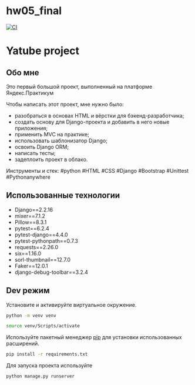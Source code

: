 # hw05_final

[![CI](https://github.com/yandex-praktikum/hw05_final/actions/workflows/python-app.yml/badge.svg?branch=master)](https://github.com/yandex-praktikum/hw05_final/actions/workflows/python-app.yml)

# Yatube project

## Обо мне

Это первый большой проект,
выполненный на платформе Яндекс.Практикум 

Чтобы написать этот проект, мне нужно было:
* разобраться в основах HTML и вёрстки для бэкенд-разработчика;
* создать основу для Django-проекта и добавить в него новые приложения;
* применить MVC на практике;
* использовать шаблонизатор Django;
* освоить Django ORM;
* написать тесты;
* задеплоить проект в облако.

Инструменты и стек: #python #HTML #CSS #Django #Bootstrap #Unittest #Pythonanywhere

## Использованные технологии

* Django==2.2.16
* mixer==7.1.2
* Pillow==8.3.1
* pytest==6.2.4
* pytest-django==4.4.0
* pytest-pythonpath==0.7.3
* requests==2.26.0
* six==1.16.0
* sorl-thumbnail==12.7.0
* Faker==12.0.1
* django-debug-toolbar==3.2.4

## Dev режим

Установите и активируйте виртуальное окружение.

```bash
python -m venv venv

source venv/Scripts/activate
```

Используйте пакетный менеджер [pip](https://pip.pypa.io/en/stable/) для установки использованных расширений.

```bash
pip install -r requirements.txt
```

Для запуска проекта используйте

```bash
python manage.py runserver
```